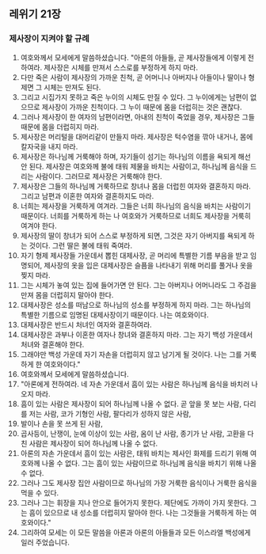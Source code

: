 ## 레위기 21장

### 제사장이 지켜야 할 규례
1. 여호와께서 모세에게 말씀하셨습니다. "아론의 아들들, 곧 제사장들에게 이렇게 전하여라. 제사장은 시체를 만져서 스스로를 부정하게 하지 마라.
2. 다만 죽은 사람이 제사장의 가까운 친척, 곧 어머니나 아버지나 아들이나 딸이나 형제면 그 시체는 만져도 된다.
3. 그리고 시집가지 못하고 죽은 누이의 시체도 만질 수 있다. 그 누이에게는 남편이 없으므로 제사장이 가까운 친척이다. 그 누이 때문에 몸을 더럽히는 것은 괜찮다.
4. 그러나 제사장이 한 여자의 남편이라면, 아내의 친척이 죽었을 경우, 제사장은 그들 때문에 몸을 더럽히지 마라.
5. 제사장은 머리털을 대머리같이 만들지 마라. 제사장은 턱수염을 깎아 내거나, 몸에 칼자국을 내지 마라.
6. 제사장은 하나님께 거룩해야 하며, 자기들이 섬기는 하나님의 이름을 욕되게 해선 안 된다. 제사장은 여호와께 불에 태워 제물을 바치는 사람이고, 하나님께 음식을 드리는 사람이다. 그러므로 제사장은 거룩해야 한다.
7. 제사장은 그들의 하나님께 거룩하므로 창녀나 몸을 더럽힌 여자와 결혼하지 마라. 그리고 남편과 이혼한 여자와 결혼하지도 마라.
8. 너희는 제사장을 거룩하게 여겨라. 그들은 너희 하나님의 음식을 바치는 사람이기 때문이다. 너희를 거룩하게 하는 나 여호와가 거룩하므로 너희도 제사장을 거룩히 여겨야 한다.
9. 제사장의 딸이 창녀가 되어 스스로 부정하게 되면, 그것은 자기 아버지를 욕되게 하는 것이다. 그런 딸은 불에 태워 죽여라.
10. 자기 형제 제사장들 가운데서 뽑힌 대제사장, 곧 머리에 특별한 기름 부음을 받고 임명되어, 제사장의 옷을 입은 대제사장은 슬픔을 나타내기 위해 머리를 풀거나 옷을 찢지 마라.
11. 그는 시체가 놓여 있는 집에 들어가면 안 된다. 그는 아버지나 어머니라도 그 주검을 만져 몸을 더럽히지 말아야 한다.
12. 대제사장은 성소를 떠남으로 하나님의 성소를 부정하게 하지 마라. 그는 하나님의 특별한 기름으로 임명된 대제사장이기 때문이다. 나는 여호와이다.
13. 대제사장은 반드시 처녀인 여자와 결혼하여라.
14. 대제사장은 과부나 이혼한 여자나 창녀와 결혼하지 마라. 그는 자기 백성 가운데서 처녀와 결혼해야 한다.
15. 그래야만 백성 가운데 자기 자손을 더럽히지 않고 남기게 될 것이다. 나는 그를 거룩하게 한 여호와이다."
16. 여호와께서 모세에게 말씀하셨습니다.
17. "아론에게 전하여라. 네 자손 가운데서 흠이 있는 사람은 하나님께 음식을 바치러 나오지 마라.
18. 흠이 있는 사람은 제사장이 되어 하나님께 나올 수 없다. 곧 앞을 못 보는 사람, 다리를 저는 사람, 코가 기형인 사람, 팔다리가 성하지 않은 사람,
19. 발이나 손을 못 쓰게 된 사람,
20. 곱사등이, 난쟁이, 눈에 이상이 있는 사람, 옴이 난 사람, 종기가 난 사람, 고환을 다친 사람은 제사장이 되어 하나님께 나올 수 없다.
21. 아론의 자손 가운데서 흠이 있는 사람은, 태워 바치는 제사인 화제를 드리기 위해 여호와께 나올 수 없다. 그는 흠이 있는 사람이므로 하나님께 음식을 바치기 위해 나올 수 없다.
22. 그러나 그도 제사장 집안 사람이므로 하나님의 가장 거룩한 음식이나 거룩한 음식을 먹을 수 있다.
23. 그러나 그는 휘장을 지나 안으로 들어가지 못한다. 제단에도 가까이 가지 못한다. 그는 흠이 있으므로 내 성소를 더럽히지 말아야 한다. 나는 그것들을 거룩하게 하는 여호와이다."
24. 그리하여 모세는 이 모든 말씀을 아론과 아론의 아들들과 모든 이스라엘 백성에게 일러 주었습니다.